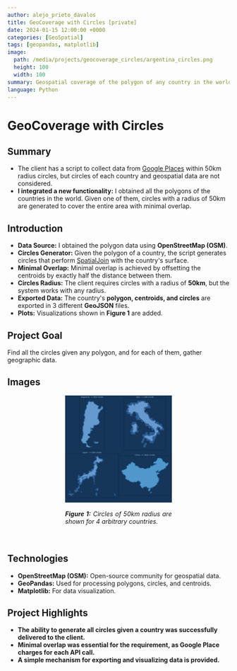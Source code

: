 ```yaml
---
author: alejo_prieto_davalos
title: GeoCoverage with Circles [private]
date: 2024-01-15 12:00:00 +0000
categories: [GeoSpatial]
tags: [geopandas, matplotlib]
image:
  path: /media/projects/geocoverage_circles/argentina_circles.png
  height: 100
  width: 100
summary: Geospatial coverage of the polygon of any country in the world with circles. Then information is obtained from Google Places for each one.
language: Python
---
```


# GeoCoverage with Circles
## Summary
- The client has a script to collect data from [Google Places](https://developers.google.com/maps/documentation/places/web-service/overview?hl=es-419) within 50km radius circles, but circles of each country and geospatial data are not considered.
- **I integrated a new functionality:** I obtained all the polygons of the countries in the world. Given one of them, circles with a radius of 50km are generated to cover the entire area with minimal overlap.


## Introduction
- **Data Source:** I obtained the polygon data using **OpenStreetMap (OSM)**.
- **Circles Generator:** Given the polygon of a country, the script generates circles that perform [SpatialJoin](https://geopandas.org/en/stable/gallery/spatial_joins.html) with the country's surface.
- **Minimal Overlap:** Minimal overlap is achieved by offsetting the centroids by exactly half the distance between them.
- **Circles Radius:** The client requires circles with a radius of **50km**, but the system works with any radius.
- **Exported Data:** The country's **polygon, centroids, and circles** are exported in 3 different **GeoJSON** files.
- **Plots:** Visualizations shown in **Figure 1** are added.

## Project Goal
Find all the circles given any polygon, and for each of them, gather geographic data.

## Images
<div style="display: flex; flex-wrap: wrap; justify-content: space-around;">
  <!-- 4 Countries Plot -->
  <div style="flex-basis: 48%; max-width: 800px; margin-bottom: 20px; text-align: justify;">
    <img src="/media/projects/geocoverage_circles/subplot_countries.png" alt="Coverage of 4 countries." style="max-width: 800px; width: 100%; height: auto;">
    <p style="width: 100%; max-width: 800px;"><em><b>Figure 1:</b> Circles of 50km radius are shown for 4 arbitrary countries.</em></p>
  </div>
</div>

## Technologies
- **OpenStreetMap (OSM):** Open-source community for geospatial data.
- **GeoPandas:** Used for processing polygons, circles, and centroids.
- **Matplotlib:** For data visualization.


## Project Highlights
- **The ability to generate all circles given a country was successfully delivered to the client.**
- **Minimal overlap was essential for the requirement, as Google Place charges for each API call.**
- **A simple mechanism for exporting and visualizing data is provided.**
